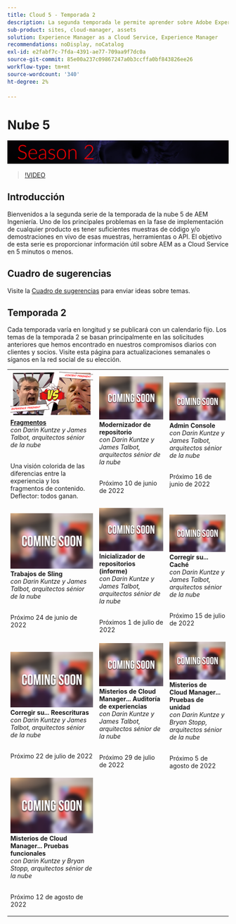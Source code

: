 ```yaml
---
title: Cloud 5 - Temporada 2
description: La segunda temporada le permite aprender sobre Adobe Experience Manager (AEM) as a Cloud Service de los propios ingenieros expertos del Adobe que lo construyen y los servicios expertos que lo ofrecen.
sub-product: sites, cloud-manager, assets
solution: Experience Manager as a Cloud Service, Experience Manager
recommendations: noDisplay, noCatalog
exl-id: e2fabf7c-7fda-4391-ae77-709aa9f7dc0a
source-git-commit: 85e00a237c09867247a0b3ccffa0bf843826ee26
workflow-type: tm+mt
source-wordcount: '340'
ht-degree: 2%

---
```


# Nube 5

![AEM serie de expertos](./imgs/masthead-s2.png)
>[!VIDEO](https://video.tv.adobe.com/v/343127)

## Introducción

Bienvenidos a la segunda serie de la temporada de la nube 5 de AEM Ingeniería. Uno de los principales problemas en la fase de implementación de cualquier producto es tener suficientes muestras de código y/o demostraciones en vivo de esas muestras, herramientas o API. El objetivo de esta serie es proporcionar información útil sobre AEM as a Cloud Service en 5 minutos o menos.

## Cuadro de sugerencias

Visite la [Cuadro de sugerencias](https://forms.office.com/r/74P5Xz4UH0) para enviar ideas sobre temas.

## Temporada 2

Cada temporada varía en longitud y se publicará con un calendario fijo. Los temas de la temporada 2 se basan principalmente en las solicitudes anteriores que hemos encontrado en nuestros compromisos diarios con clientes y socios. Visite esta página para actualizaciones semanales o síganos en la red social de su elección.

<table>
    <tr>
        <td>
            <a href="season-2/cloud5-experience-v-content-fragments.md">
                <img alt="Fragmentos" src="./imgs/s2/000-thumb.png"/>
            </a>
            <div>
                <a href="season-2/cloud5-experience-v-content-fragments.md"><strong>Fragmentos</strong></a>        
                <br/><em>con Darin Kuntze y James Talbot, arquitectos sénior de la nube</em>
            </div>
            <p>
                <br/>
                Una visión colorida de las diferencias entre la experiencia y los fragmentos de contenido. Deflector: todos ganan.
            </p>
        </td>   
     <td>
         <img alt="Modernizador de repositorio" src="./imgs/coming-soon.png"/>
      <div>
         <strong>Modernizador de repositorio</strong>
         <br/><em>con Darin Kuntze y James Talbot, arquitectos sénior de la nube</em>
      </div>
      <p>
        <br/>
         Próximo 10 de junio de 2022
      </p>
   </td>
     <td>
            <img alt="Admin Console" src="./imgs/coming-soon.png"/>
      <div>
            <strong>Admin Console</strong>
         <br/><em>con Darin Kuntze y James Talbot, arquitectos sénior de la nube</em>
      </div>
      <p>
        <br/>
         Próximo 16 de junio de 2022
      </p>
   </td> 
  </tr>
  <tr>
   <td>
            <img alt="Trabajos de Sling" src="./imgs/coming-soon.png"/>
      <div>
            <strong>Trabajos de Sling</strong>       
         <br/><em>con Darin Kuntze y James Talbot, arquitectos sénior de la nube</em>
      </div>
      <p>
        <br/>
         Próximo 24 de junio de 2022
      </p>
     </td>   
     <td>
        <img alt="Inicializador de repositorios (informe)" src="./imgs/coming-soon.png"/>
      <div>
        <strong>Inicializador de repositorios (informe)</strong>
         <br/><em>con Darin Kuntze y James Talbot, arquitectos sénior de la nube</em>
      </div>
      <p>
        <br/>
            Próximos 1 de julio de 2022
      </p>
   </td>
     <td>
            <img alt="Corregir su... Caché" src="./imgs/coming-soon.png"/>
      <div>
         <strong>Corregir su... Caché</strong>
         <br/><em>con Darin Kuntze y James Talbot, arquitectos sénior de la nube</em>
      </div>
      <p>
        <br/>
         Próximo 15 de julio de 2022
      </p>
   </td> 
  </tr>
<tr>
   <td>
            <img alt="Corregir su... Reescrituras" src="./imgs/coming-soon.png"/>
      <div>
            <strong>Corregir su... Reescrituras</strong>
         <br/><em>con Darin Kuntze y James Talbot, arquitectos sénior de la nube</em>
      </div>
      <p>
        <br/>
         Próximo 22 de julio de 2022
      </p>
     </td>   
     <td>
            <img alt="Misterios de Cloud Manager... Auditoría de experiencias" src="./imgs/coming-soon.png"/>
      <div>
            <strong>Misterios de Cloud Manager... Auditoría de experiencias</strong>
         <br/><em>con Darin Kuntze y James Talbot, arquitectos sénior de la nube</em>
      </div>
      <p>
        <br/>
        Próximo 29 de julio de 2022
      </p>
   </td>
     <td>
            <img alt="Misterios de Cloud Manager... Pruebas de unidad" src="./imgs/coming-soon.png"/>
      <div>
            <strong>Misterios de Cloud Manager... Pruebas de unidad</strong>
         <br/><em>con Darin Kuntze y Bryan Stopp, arquitectos sénior de la nube</em>
      </div>
      <p>
        <br/>
         Próximo 5 de agosto de 2022
      </p>
   </td> 
  </tr>
    <tr>
        <td>
                <img alt="Misterios de Cloud Manager... Pruebas funcionales" src="./imgs/coming-soon.png"/>
            <div>
                <strong>Misterios de Cloud Manager... Pruebas funcionales</strong><br/>        
                <em>con Darin Kuntze y Bryan Stopp, arquitectos sénior de la nube</em>
            </div>
            <p><br/>
                Próximo 12 de agosto de 2022
            </p>
        </td>
        <td></td>
        <td></td>
    </tr>
</table>
